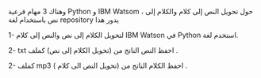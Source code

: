  وهناك 3 مهام فرعية Python و IBM Watsom ، حول تحويل النص إلى كلام والكلام إلى نص باستخدام لغة repository يدور هذا

1- لتحويل الكلام إلى نص والنص إلى كلام  IBM Watson في  Python استخدم لغة.

2- txt احفظ النص الناتج من (تحويل الكلام إلى نص) كملف .

2- كملف mp3 احفظ الكلام الناتج من (تحويل النص الى كلام ) . 
